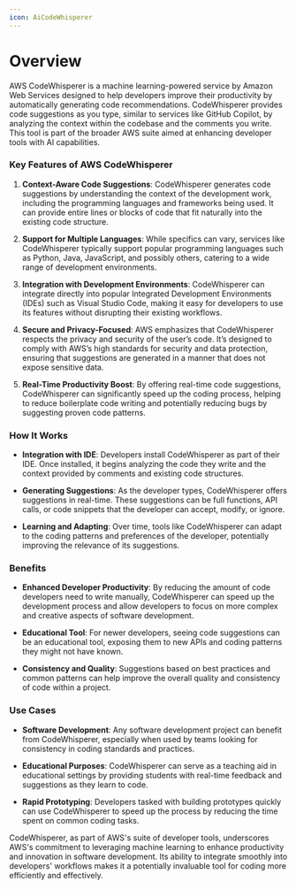 ```yaml
---
icon: AiCodeWhisperer
---
```

# Overview

AWS CodeWhisperer is a machine learning-powered service by Amazon Web Services designed to help developers improve their productivity by automatically generating code recommendations. CodeWhisperer provides code suggestions as you type, similar to services like GitHub Copilot, by analyzing the context within the codebase and the comments you write. This tool is part of the broader AWS suite aimed at enhancing developer tools with AI capabilities.

### Key Features of AWS CodeWhisperer

1. **Context-Aware Code Suggestions**: CodeWhisperer generates code suggestions by understanding the context of the development work, including the programming languages and frameworks being used. It can provide entire lines or blocks of code that fit naturally into the existing code structure.
    
2. **Support for Multiple Languages**: While specifics can vary, services like CodeWhisperer typically support popular programming languages such as Python, Java, JavaScript, and possibly others, catering to a wide range of development environments.
    
3. **Integration with Development Environments**: CodeWhisperer can integrate directly into popular Integrated Development Environments (IDEs) such as Visual Studio Code, making it easy for developers to use its features without disrupting their existing workflows.
    
4. **Secure and Privacy-Focused**: AWS emphasizes that CodeWhisperer respects the privacy and security of the user’s code. It’s designed to comply with AWS’s high standards for security and data protection, ensuring that suggestions are generated in a manner that does not expose sensitive data.
    
5. **Real-Time Productivity Boost**: By offering real-time code suggestions, CodeWhisperer can significantly speed up the coding process, helping to reduce boilerplate code writing and potentially reducing bugs by suggesting proven code patterns.
    

### How It Works

- **Integration with IDE**: Developers install CodeWhisperer as part of their IDE. Once installed, it begins analyzing the code they write and the context provided by comments and existing code structures.
    
- **Generating Suggestions**: As the developer types, CodeWhisperer offers suggestions in real-time. These suggestions can be full functions, API calls, or code snippets that the developer can accept, modify, or ignore.
    
- **Learning and Adapting**: Over time, tools like CodeWhisperer can adapt to the coding patterns and preferences of the developer, potentially improving the relevance of its suggestions.
    

### Benefits

- **Enhanced Developer Productivity**: By reducing the amount of code developers need to write manually, CodeWhisperer can speed up the development process and allow developers to focus on more complex and creative aspects of software development.
    
- **Educational Tool**: For newer developers, seeing code suggestions can be an educational tool, exposing them to new APIs and coding patterns they might not have known.
    
- **Consistency and Quality**: Suggestions based on best practices and common patterns can help improve the overall quality and consistency of code within a project.
    

### Use Cases

- **Software Development**: Any software development project can benefit from CodeWhisperer, especially when used by teams looking for consistency in coding standards and practices.
    
- **Educational Purposes**: CodeWhisperer can serve as a teaching aid in educational settings by providing students with real-time feedback and suggestions as they learn to code.
    
- **Rapid Prototyping**: Developers tasked with building prototypes quickly can use CodeWhisperer to speed up the process by reducing the time spent on common coding tasks.
    

CodeWhisperer, as part of AWS's suite of developer tools, underscores AWS's commitment to leveraging machine learning to enhance productivity and innovation in software development. Its ability to integrate smoothly into developers' workflows makes it a potentially invaluable tool for coding more efficiently and effectively.